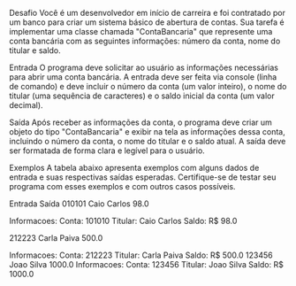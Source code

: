 Desafio
Você é um desenvolvedor em início de carreira e foi contratado por um banco para criar um sistema básico de abertura de contas. Sua tarefa é implementar uma classe chamada "ContaBancaria" que represente uma conta bancária com as seguintes informações: número da conta, nome do titular e saldo.

Entrada
O programa deve solicitar ao usuário as informações necessárias para abrir uma conta bancária. A entrada deve ser feita via console (linha de comando) e deve incluir o número da conta (um valor inteiro), o nome do titular (uma sequência de caracteres) e o saldo inicial da conta (um valor decimal).

Saída
Após receber as informações da conta, o programa deve criar um objeto do tipo "ContaBancaria" e exibir na tela as informações dessa conta, incluindo o número da conta, o nome do titular e o saldo atual. A saída deve ser formatada de forma clara e legível para o usuário.

Exemplos
A tabela abaixo apresenta exemplos com alguns dados de entrada e suas respectivas saídas esperadas. Certifique-se de testar seu programa com esses exemplos e com outros casos possíveis.

Entrada	Saída
010101
Caio Carlos
98.0

Informacoes:
Conta: 101010
Titular: Caio Carlos
Saldo: R$ 98.0

212223
Carla Paiva
500.0

Informacoes:
Conta: 212223
Titular: Carla Paiva
Saldo: R$ 500.0
123456
Joao Silva
1000.0	Informacoes:
Conta: 123456
Titular: Joao Silva
Saldo: R$ 1000.0